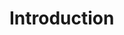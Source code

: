 # Introduction

<div id="gitalk-container"></div>

<link rel="stylesheet" href="https://cdn.jsdelivr.net/npm/gitalk@1/dist/gitalk.css">
<script src="https://cdn.jsdelivr.net/npm/gitalk@1/dist/gitalk.min.js"></script>
<div id="gitalk-container"></div>
<script>
    var gitalk = new Gitalk({
      "clientID": "ebc418bb2f62d385ea9b",
      "clientSecret": "4ed34648983a156a67f51743c0c3a07704b4ecd8",
      "repo": "book",
      "owner": "LevisLv",
      "admin": ["LevisLv"],
      id: decodeURI(location.pathname),
      perPage: 20,
      createIssueManually: true
    });
    gitalk.render("gitalk-container");
</script>

